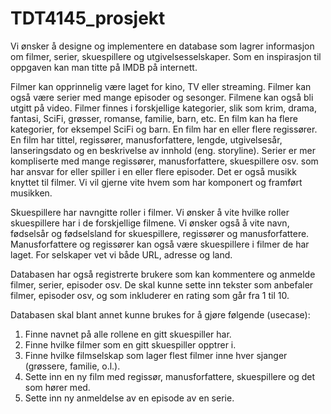 # TDT4145_prosjekt

Vi ønsker å designe og implementere en database som lagrer informasjon om filmer, serier, skuespillere og utgivelsesselskaper. Som en inspirasjon til oppgaven kan man titte på IMDB på internett.  
   
Filmer kan opprinnelig være laget for kino, TV eller streaming. Filmer kan også være serier med mange episoder og sesonger. Filmene kan også bli utgitt på video. Filmer finnes i forskjellige kategorier, slik som krim, drama, fantasi, SciFi, grøsser, romanse, familie, barn, etc. En film kan ha flere kategorier, for eksempel SciFi og barn. En film har en eller flere regissører. En film har tittel, regissører, manusforfattere, lengde, utgivelsesår, lanseringsdato og en beskrivelse av innhold (eng. storyline). Serier er mer kompliserte med mange regissører, manusforfattere, skuespillere osv. som har ansvar for eller spiller i en eller flere episoder. Det er også musikk knyttet til filmer. Vi vil gjerne vite hvem som har komponert og framført musikken.  
  
Skuespillere har navngitte roller i filmer. Vi ønsker å vite hvilke roller skuespillere har i de forskjellige filmene. Vi ønsker også å vite navn, fødselsår og fødselsland for skuespillere, regissører og manusforfattere. Manusforfattere og regissører kan også være skuespillere i filmer de har laget. For selskaper vet vi både URL, adresse og land.  
  
Databasen har også registrerte brukere som kan kommentere og anmelde filmer, serier, episoder osv. De skal kunne sette inn tekster som anbefaler filmer, episoder osv, og som inkluderer en rating som går fra 1 til 10.  

Databasen skal blant annet kunne brukes for å gjøre følgende (usecase):  
1. Finne navnet på alle rollene en gitt skuespiller har.  
2. Finne hvilke filmer som en gitt skuespiller opptrer i.  
3. Finne hvilke filmselskap som lager flest filmer inne hver sjanger (grøssere, familie, o.l.).  
4. Sette inn en ny film med regissør, manusforfattere, skuespillere og det som hører med.  
5. Sette inn ny anmeldelse av en episode av en serie.  
